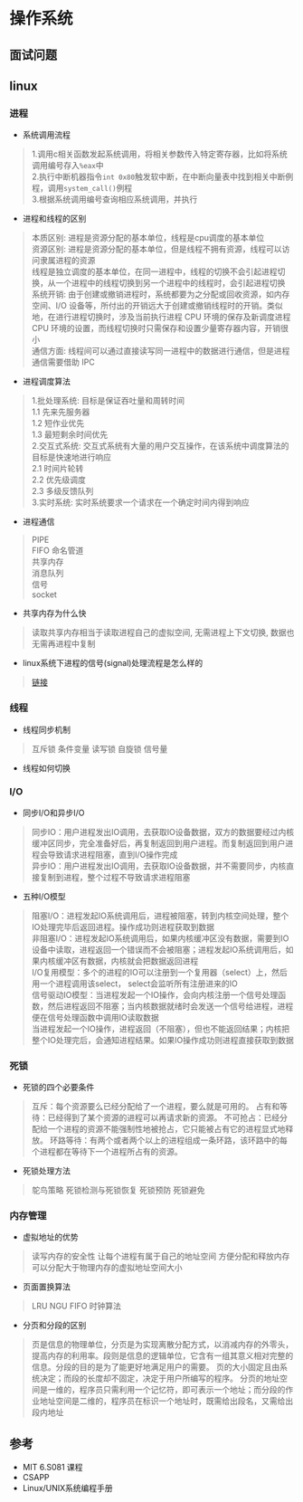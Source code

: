 # 操作系统

## 面试问题

## linux

### 进程

- 系统调用流程

> 1.调用c相关函数发起系统调用，将相关参数传入特定寄存器，比如将系统调用编号存入`%eax`中  
> 2.执行中断机器指令`int 0x80`触发软中断，在中断向量表中找到相关中断例程，调用`system_call()`例程  
> 3.根据系统调用编号查询相应系统调用，并执行  

- 进程和线程的区别

> 本质区别: 进程是资源分配的基本单位，线程是cpu调度的基本单位  
> 资源区别: 进程是资源分配的基本单位，但是线程不拥有资源，线程可以访问隶属进程的资源  
> 线程是独立调度的基本单位，在同一进程中，线程的切换不会引起进程切换，从一个进程中的线程切换到另一个进程中的线程时，会引起进程切换
> 系统开销: 由于创建或撤销进程时，系统都要为之分配或回收资源，如内存空间、I/O 设备等，所付出的开销远大于创建或撤销线程时的开销。类似地，在进行进程切换时，涉及当前执行进程 CPU 环境的保存及新调度进程 CPU 环境的设置，而线程切换时只需保存和设置少量寄存器内容，开销很小  
> 通信方面: 线程间可以通过直接读写同一进程中的数据进行通信，但是进程通信需要借助 IPC  

- 进程调度算法
  
> 1.批处理系统: 目标是保证吞吐量和周转时间  
> 1.1 先来先服务器  
> 1.2 短作业优先  
> 1.3 最短剩余时间优先  
> 2.交互式系统: 交互式系统有大量的用户交互操作，在该系统中调度算法的目标是快速地进行响应  
> 2.1 时间片轮转  
> 2.2 优先级调度  
> 2.3 多级反馈队列  
> 3.实时系统: 实时系统要求一个请求在一个确定时间内得到响应  

- 进程通信

> PIPE  
> FIFO 命名管道  
> 共享内存  
> 消息队列  
> 信号  
> socket  

- 共享内存为什么快

> 读取共享内存相当于读取进程自己的虚拟空间, 无需进程上下文切换, 数据也无需再进程中复制


- linux系统下进程的信号(signal)处理流程是怎么样的

> [链接](https://www.zhihu.com/question/24913599)

### 线程

- 线程同步机制

> 互斥锁
> 条件变量
> 读写锁
> 自旋锁
> 信号量

- 线程如何切换

### I/O

- 同步I/O和异步I/O

> 同步IO：用户进程发出IO调用，去获取IO设备数据，双方的数据要经过内核缓冲区同步，完全准备好后，再复制返回到用户进程。而复制返回到用户进程会导致请求进程阻塞，直到I/O操作完成  
> 异步IO：用户进程发出IO调用，去获取IO设备数据，并不需要同步，内核直接复制到进程，整个过程不导致请求进程阻塞

- 五种I/O模型

> 阻塞I/O：进程发起IO系统调用后，进程被阻塞，转到内核空间处理，整个IO处理完毕后返回进程。操作成功则进程获取到数据  
> 非阻塞I/O：进程发起IO系统调用后，如果内核缓冲区没有数据，需要到IO设备中读取，进程返回一个错误而不会被阻塞；进程发起IO系统调用后，如果内核缓冲区有数据，内核就会把数据返回进程  
> I/O复用模型：多个的进程的IO可以注册到一个复用器（select）上，然后用一个进程调用该select， select会监听所有注册进来的IO  
> 信号驱动IO模型：当进程发起一个IO操作，会向内核注册一个信号处理函数，然后进程返回不阻塞；当内核数据就绪时会发送一个信号给进程，进程便在信号处理函数中调用IO读取数据  
>  当进程发起一个IO操作，进程返回（不阻塞），但也不能返回结果；内核把整个IO处理完后，会通知进程结果。如果IO操作成功则进程直接获取到数据

### 死锁

- 死锁的四个必要条件

> 互斥：每个资源要么已经分配给了一个进程，要么就是可用的。
> 占有和等待：已经得到了某个资源的进程可以再请求新的资源。
> 不可抢占：已经分配给一个进程的资源不能强制性地被抢占，它只能被占有它的进程显式地释放。
> 环路等待：有两个或者两个以上的进程组成一条环路，该环路中的每个进程都在等待下一个进程所占有的资源。

- 死锁处理方法

> 鸵鸟策略
> 死锁检测与死锁恢复
> 死锁预防
> 死锁避免

### 内存管理

- 虚拟地址的优势

> 读写内存的安全性
> 让每个进程有属于自己的地址空间
> 方便分配和释放内存
> 可以分配大于物理内存的虚拟地址空间大小

- 页面置换算法

> LRU
> NGU
> FIFO
> 时钟算法

- 分页和分段的区别

> 页是信息的物理单位，分页是为实现离散分配方式，以消减内存的外零头，提高内存的利用率。段则是信息的逻辑单位，它含有一组其意义相对完整的信息。分段的目的是为了能更好地满足用户的需要。
> 页的大小固定且由系统决定；而段的长度却不固定，决定于用户所编写的程序。
> 分页的地址空间是一维的，程序员只需利用一个记忆符，即可表示一个地址；而分段的作业地址空间是二维的，程序员在标识一个地址时，既需给出段名，又需给出段内地址

## 参考

- MIT 6.S081 课程
- CSAPP
- Linux/UNIX系统编程手册